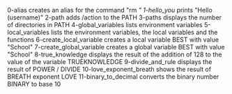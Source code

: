 0-alias creates an alias for the command "rm *"
1-hello_you* prints "Hello (username)"
2-path adds /action to the PATH
3-paths displays the number of directories in PATH
4-global_variables lists environment variables
5-local_variables lists the environment variables, the local variables and the functions
6-create_local_variable creates a local variable BEST with value "School"
7-create_global_variable creates a global variable BEST with value "School"
8-true_knowledge displays the result of the addition of 128 to the value of the variable TRUEKNOWLEDGE
9-divide_and_rule displays the result of POWER  / DIVIDE
10-love_exponent_breath shows the result of BREATH exponent LOVE
11-binary_to_decimal converts the binary number BINARY to base 10
 
